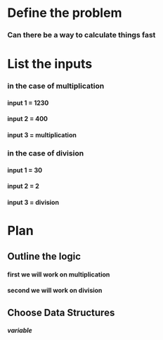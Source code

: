 # Define the problem

### Can there be a way to calculate things fast

# List the inputs

### in the case of multiplication

#### input 1 = 1230

#### input 2 = 400

#### input 3 = multiplication

### in the case of division

#### input 1 = 30

#### input 2 = 2

#### input 3 = division

# Plan

## Outline the logic

#### first we will work on multiplication

#### second we will work on division

## Choose Data Structures

##### variable
